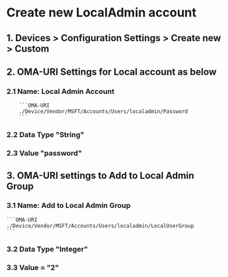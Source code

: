 # Create new LocalAdmin account
## 1. Devices > Configuration Settings > Create new > Custom
## 2. OMA-URI Settings for Local account as below
### 2.1 Name: Local Admin Account
        ```OMA-URI
        ./Device/Vendor/MSFT/Accounts/Users/localadmin/Password
        ```
### 2.2 Data Type "String"
### 2.3 Value "password"
## 3. OMA-URI settings to Add to Local Admin Group
### 3.1 Name: Add to Local Admin Group
    ```OMA-URI
    ./Device/Vendor/MSFT/Accounts/Users/localadmin/LocalUserGroup
    ```
### 3.2 Data Type "Integer"
### 3.3 Value = "2"